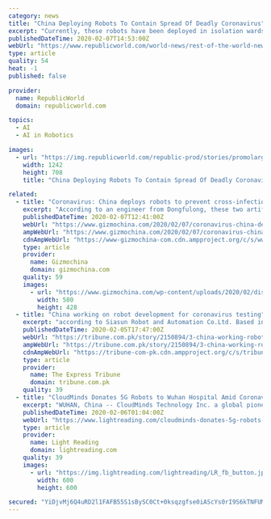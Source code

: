 ```yaml
---
category: news
title: "China Deploying Robots To Contain Spread Of Deadly Coronavirus"
excerpt: "Currently, these robots have been deployed in isolation wards, ICUs, operating rooms and fever clinics in major coronavirus treating hospitals, including the Central Hospital of Wuhan. China has called upon members of China's Artificial Intelligence (AI) sector to help fight against the coronavirus. According to reports, robots are being used ..."
publishedDateTime: 2020-02-07T14:53:00Z
webUrl: "https://www.republicworld.com/world-news/rest-of-the-world-news/robots-deployed-in-order-to-contain-spread-of-deadly-coronavirus.html"
type: article
quality: 54
heat: -1
published: false

provider:
  name: RepublicWorld
  domain: republicworld.com

topics:
  - AI
  - AI in Robotics

images:
  - url: "https://img.republicworld.com/republic-prod/stories/promolarge/xxhdpi/zdxqblrfadpefqou_1581083925.jpeg?tr=f-jpeg"
    width: 1242
    height: 708
    title: "China Deploying Robots To Contain Spread Of Deadly Coronavirus"

related:
  - title: "Coronavirus: China deploys robots to prevent cross-infection"
    excerpt: "According to an engineer from Dongfulong, these two artificial intelligence disinfection machines can achieve a 6-log killing effect on microorganisms. 6-log refers to a 99.9999% reduction in bacteria. Further, more than 30 smart disinfection robots manufactured by Shanghai Titanium Robot Technology Co., Ltd. are also in the isolation ward ..."
    publishedDateTime: 2020-02-07T12:41:00Z
    webUrl: "https://www.gizmochina.com/2020/02/07/coronavirus-china-deploys-robots-to-prevent-cross-infection/"
    ampWebUrl: "https://www.gizmochina.com/2020/02/07/coronavirus-china-deploys-robots-to-prevent-cross-infection/?amp"
    cdnAmpWebUrl: "https://www-gizmochina-com.cdn.ampproject.org/c/s/www.gizmochina.com/2020/02/07/coronavirus-china-deploys-robots-to-prevent-cross-infection/?amp"
    type: article
    provider:
      name: Gizmochina
      domain: gizmochina.com
    quality: 59
    images:
      - url: "https://www.gizmochina.com/wp-content/uploads/2020/02/disinfection-robot-6.png"
        width: 580
        height: 428
  - title: "China working on robot development for coronavirus testing"
    excerpt: "according to Siasun Robot and Automation Co.Ltd. Based in Shenyang, capital of northeast China’s Liaoning Province, Siasun was founded in 2000 and listed on the Growth Enterprise Market in 2009. China has also called on the country’s artificial intelligence (AI) sector to lend their technological hands to help battle the epidemic."
    publishedDateTime: 2020-02-05T17:47:00Z
    webUrl: "https://tribune.com.pk/story/2150894/3-china-working-robot-development-coronavirus-testing/"
    ampWebUrl: "https://tribune.com.pk/story/2150894/3-china-working-robot-development-coronavirus-testing/"
    cdnAmpWebUrl: "https://tribune-com-pk.cdn.ampproject.org/c/s/tribune.com.pk/story/2150894/3-china-working-robot-development-coronavirus-testing/"
    type: article
    provider:
      name: The Express Tribune
      domain: tribune.com.pk
    quality: 39
  - title: "CloudMinds Donates 5G Robots to Wuhan Hospital Amid Coronavirus"
    excerpt: "WUHAN, China -- CloudMinds Technology Inc. a global pioneer in cloud artificial intelligence architecture that makes robots and businesses smarter for the benefit of all humanity, has, in collaboration with China Mobile, donated and sent 5G-enabled medical assistant Cloud Robots, disinfecting cleaning Cloud Robots, medicine delivery Cloud ..."
    publishedDateTime: 2020-02-06T01:04:00Z
    webUrl: "https://www.lightreading.com/cloudminds-donates-5g-robots-to-wuhan-hospital-amid-coronavirus/d/d-id/757320"
    type: article
    provider:
      name: Light Reading
      domain: lightreading.com
    quality: 39
    images:
      - url: "https://img.lightreading.com/lightreading/LR_fb_button.jpg"
        width: 600
        height: 600

secured: "YiDjvMj6Q4uRD2l1FAFB55S1sBySC0Ct+0ksqzgfse0iAScYs0rI9S6kTNFUM2A1wNqApgi+i38me1yID259z5664UmP5Dv0hA893fZVwkQtgHAulliGj10I0khb9THbGreC/YLy1Ae2nBEpA4SyNZxd+Yayg/TvrFbSedC0+GyEM1aaKE34Sag0JqnWnocWLqcVeC1wndPd8d+D9LKCmueGiDBIHhmkMeAFQflbhX30KtAnhu2SWNqmhbwdraHMEnAe/6JDlyK6g5m7t9ozQ4uzOfUb+UYdtV3IGjo1944CfgeuxY7YUWsm8sjW0/Mt;rSb4AIq7s5R5ZXfMKA9vLQ=="
---
```


